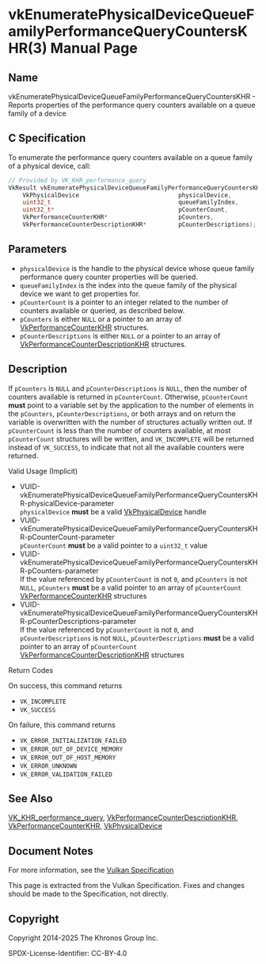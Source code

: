# vkEnumeratePhysicalDeviceQueueFamilyPerformanceQueryCountersKHR(3) Manual Page

## Name

vkEnumeratePhysicalDeviceQueueFamilyPerformanceQueryCountersKHR - Reports properties of the performance query counters available on a queue family of a device



## [](#_c_specification)C Specification

To enumerate the performance query counters available on a queue family of a physical device, call:

```c++
// Provided by VK_KHR_performance_query
VkResult vkEnumeratePhysicalDeviceQueueFamilyPerformanceQueryCountersKHR(
    VkPhysicalDevice                            physicalDevice,
    uint32_t                                    queueFamilyIndex,
    uint32_t*                                   pCounterCount,
    VkPerformanceCounterKHR*                    pCounters,
    VkPerformanceCounterDescriptionKHR*         pCounterDescriptions);
```

## [](#_parameters)Parameters

- `physicalDevice` is the handle to the physical device whose queue family performance query counter properties will be queried.
- `queueFamilyIndex` is the index into the queue family of the physical device we want to get properties for.
- `pCounterCount` is a pointer to an integer related to the number of counters available or queried, as described below.
- `pCounters` is either `NULL` or a pointer to an array of [VkPerformanceCounterKHR](https://registry.khronos.org/vulkan/specs/latest/man/html/VkPerformanceCounterKHR.html) structures.
- `pCounterDescriptions` is either `NULL` or a pointer to an array of [VkPerformanceCounterDescriptionKHR](https://registry.khronos.org/vulkan/specs/latest/man/html/VkPerformanceCounterDescriptionKHR.html) structures.

## [](#_description)Description

If `pCounters` is `NULL` and `pCounterDescriptions` is `NULL`, then the number of counters available is returned in `pCounterCount`. Otherwise, `pCounterCount` **must** point to a variable set by the application to the number of elements in the `pCounters`, `pCounterDescriptions`, or both arrays and on return the variable is overwritten with the number of structures actually written out. If `pCounterCount` is less than the number of counters available, at most `pCounterCount` structures will be written, and `VK_INCOMPLETE` will be returned instead of `VK_SUCCESS`, to indicate that not all the available counters were returned.

Valid Usage (Implicit)

- [](#VUID-vkEnumeratePhysicalDeviceQueueFamilyPerformanceQueryCountersKHR-physicalDevice-parameter)VUID-vkEnumeratePhysicalDeviceQueueFamilyPerformanceQueryCountersKHR-physicalDevice-parameter  
  `physicalDevice` **must** be a valid [VkPhysicalDevice](https://registry.khronos.org/vulkan/specs/latest/man/html/VkPhysicalDevice.html) handle
- [](#VUID-vkEnumeratePhysicalDeviceQueueFamilyPerformanceQueryCountersKHR-pCounterCount-parameter)VUID-vkEnumeratePhysicalDeviceQueueFamilyPerformanceQueryCountersKHR-pCounterCount-parameter  
  `pCounterCount` **must** be a valid pointer to a `uint32_t` value
- [](#VUID-vkEnumeratePhysicalDeviceQueueFamilyPerformanceQueryCountersKHR-pCounters-parameter)VUID-vkEnumeratePhysicalDeviceQueueFamilyPerformanceQueryCountersKHR-pCounters-parameter  
  If the value referenced by `pCounterCount` is not `0`, and `pCounters` is not `NULL`, `pCounters` **must** be a valid pointer to an array of `pCounterCount` [VkPerformanceCounterKHR](https://registry.khronos.org/vulkan/specs/latest/man/html/VkPerformanceCounterKHR.html) structures
- [](#VUID-vkEnumeratePhysicalDeviceQueueFamilyPerformanceQueryCountersKHR-pCounterDescriptions-parameter)VUID-vkEnumeratePhysicalDeviceQueueFamilyPerformanceQueryCountersKHR-pCounterDescriptions-parameter  
  If the value referenced by `pCounterCount` is not `0`, and `pCounterDescriptions` is not `NULL`, `pCounterDescriptions` **must** be a valid pointer to an array of `pCounterCount` [VkPerformanceCounterDescriptionKHR](https://registry.khronos.org/vulkan/specs/latest/man/html/VkPerformanceCounterDescriptionKHR.html) structures

Return Codes

On success, this command returns

- `VK_INCOMPLETE`
- `VK_SUCCESS`

On failure, this command returns

- `VK_ERROR_INITIALIZATION_FAILED`
- `VK_ERROR_OUT_OF_DEVICE_MEMORY`
- `VK_ERROR_OUT_OF_HOST_MEMORY`
- `VK_ERROR_UNKNOWN`
- `VK_ERROR_VALIDATION_FAILED`

## [](#_see_also)See Also

[VK\_KHR\_performance\_query](https://registry.khronos.org/vulkan/specs/latest/man/html/VK_KHR_performance_query.html), [VkPerformanceCounterDescriptionKHR](https://registry.khronos.org/vulkan/specs/latest/man/html/VkPerformanceCounterDescriptionKHR.html), [VkPerformanceCounterKHR](https://registry.khronos.org/vulkan/specs/latest/man/html/VkPerformanceCounterKHR.html), [VkPhysicalDevice](https://registry.khronos.org/vulkan/specs/latest/man/html/VkPhysicalDevice.html)

## [](#_document_notes)Document Notes

For more information, see the [Vulkan Specification](https://registry.khronos.org/vulkan/specs/latest/html/vkspec.html#vkEnumeratePhysicalDeviceQueueFamilyPerformanceQueryCountersKHR)

This page is extracted from the Vulkan Specification. Fixes and changes should be made to the Specification, not directly.

## [](#_copyright)Copyright

Copyright 2014-2025 The Khronos Group Inc.

SPDX-License-Identifier: CC-BY-4.0
